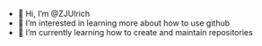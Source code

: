 - 👋 Hi, I’m @ZJUlrich
- 👀 I’m interested in learning more about how to use github
- 🌱 I’m currently learning how to create and maintain repositories
<!---
ZJUlrich/ZJUlrich is a ✨ special ✨ repository because its `README.md` (this file) appears on your GitHub profile.
You can click the Preview link to take a look at your changes.
--->
